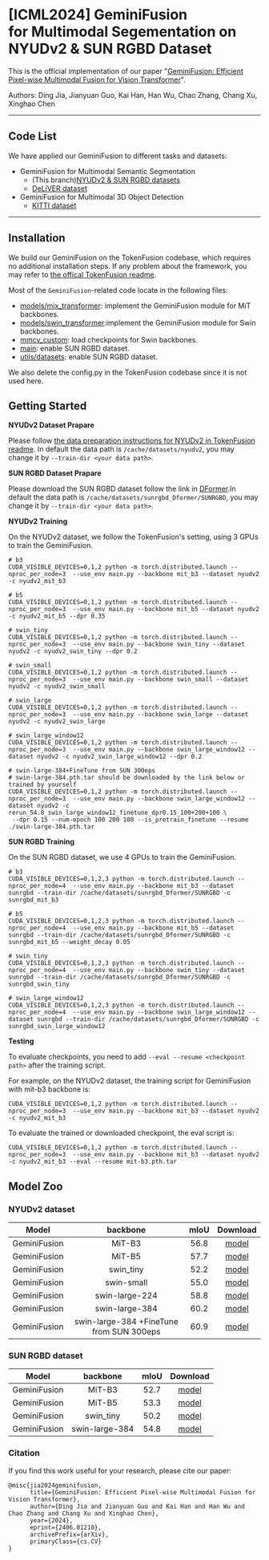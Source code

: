 # [ICML2024] GeminiFusion <br> for Multimodal Segementation on NYUDv2 & SUN RGBD Dataset

This is the official implementation of our paper "[GeminiFusion: Efficient Pixel-wise Multimodal Fusion for Vision Transformer](Link)".

Authors: Ding Jia, Jianyuan Guo, Kai Han, Han Wu, Chao Zhang, Chang Xu, Xinghao Chen

----------------------------

## Code List

We have applied our GeminiFusion to different tasks and datasets:

* GeminiFusion for Multimodal Semantic Segmentation
  * (This branch)[NYUDv2 & SUN RGBD datasets](https://github.com/JiaDingCN/GeminiFusion/tree/main)
  * [DeLiVER dataset](https://github.com/JiaDingCN/GeminiFusion/tree/DeLiVER)
* GeminiFusion for Multimodal 3D Object Detection
  * [KITTI dataset](https://github.com/JiaDingCN/GeminiFusion/tree/3d_object_detection_kitti)
----------------

## Installation

We build our GeminiFusion on the TokenFusion codebase, which requires no additional installation steps. If any problem about the framework, you may refer to [the offical TokenFusion readme](./README-TokenFusion.md).

Most of the `GeminiFusion`-related code locate in the following files: 
* [models/mix_transformer](models/mix_transformer.py): implement the GeminiFusion module for MiT backbones.
* [models/swin_transformer](models/swin_transformer.py):implement the GeminiFusion module for Swin backbones.
* [mmcv_custom](mmcv_custom): load checkpoints for Swin backbones.
* [main](main.py): enable SUN RGBD dataset.
* [utils/datasets](utils/datasets.py): enable SUN RGBD dataset.

We also delete the config.py in the TokenFusion codebase since it is not used here.

## Getting Started

**NYUDv2 Dataset Prapare**

Please follow [the data preparation instructions for NYUDv2 in TokenFusion readme](./README-TokenFusion.md#datasets). In default the data path is `/cache/datasets/nyudv2`, you may change it by `--train-dir <your data path>`.

**SUN RGBD Dataset Prapare**

Please download the SUN RGBD dataset follow the link in [DFormer](https://github.com/VCIP-RGBD/DFormer?tab=readme-ov-file#2--get-start).In default the data path is `/cache/datasets/sunrgbd_Dformer/SUNRGBD`, you may change it by `--train-dir <your data path>`.

**NYUDv2 Training**

On the NYUDv2 dataset, we follow the TokenFusion's setting, using 3 GPUs to train the GeminiFusion. 

```shell
# b3
CUDA_VISIBLE_DEVICES=0,1,2 python -m torch.distributed.launch --nproc_per_node=3  --use_env main.py --backbone mit_b3 --dataset nyudv2 -c nyudv2_mit_b3 

# b5
CUDA_VISIBLE_DEVICES=0,1,2 python -m torch.distributed.launch --nproc_per_node=3  --use_env main.py --backbone mit_b5 --dataset nyudv2 -c nyudv2_mit_b5 --dpr 0.35

# swin_tiny
CUDA_VISIBLE_DEVICES=0,1,2 python -m torch.distributed.launch --nproc_per_node=3  --use_env main.py --backbone swin_tiny --dataset nyudv2 -c nyudv2_swin_tiny --dpr 0.2

# swin_small
CUDA_VISIBLE_DEVICES=0,1,2 python -m torch.distributed.launch --nproc_per_node=3  --use_env main.py --backbone swin_small --dataset nyudv2 -c nyudv2_swin_small

# swin_large
CUDA_VISIBLE_DEVICES=0,1,2 python -m torch.distributed.launch --nproc_per_node=3  --use_env main.py --backbone swin_large --dataset nyudv2 -c nyudv2_swin_large

# swin_large_window12
CUDA_VISIBLE_DEVICES=0,1,2 python -m torch.distributed.launch --nproc_per_node=3  --use_env main.py --backbone swin_large_window12 --dataset nyudv2 -c nyudv2_swin_large_window12 --dpr 0.2

# swin-large-384+FineTune from SUN 300eps
# swin-large-384.pth.tar should be downloaded by the link below or trained by yourself
CUDA_VISIBLE_DEVICES=0,1,2 python -m torch.distributed.launch --nproc_per_node=3  --use_env main.py --backbone swin_large_window12 --dataset nyudv2 -c rerun_54.8_swin_large_window12_finetune_dpr0.15_100+200+100 \
 --dpr 0.15 --num-epoch 100 200 100 --is_pretrain_finetune --resume ./swin-large-384.pth.tar
```

**SUN RGBD Training**

On the SUN RGBD dataset, we use 4 GPUs to train the GeminiFusion. 
```shell
# b3
CUDA_VISIBLE_DEVICES=0,1,2,3 python -m torch.distributed.launch --nproc_per_node=4  --use_env main.py --backbone mit_b3 --dataset sunrgbd --train-dir /cache/datasets/sunrgbd_Dformer/SUNRGBD -c sunrgbd_mit_b3

# b5
CUDA_VISIBLE_DEVICES=0,1,2,3 python -m torch.distributed.launch --nproc_per_node=4  --use_env main.py --backbone mit_b5 --dataset sunrgbd --train-dir /cache/datasets/sunrgbd_Dformer/SUNRGBD -c sunrgbd_mit_b5 --weight_decay 0.05

# swin_tiny
CUDA_VISIBLE_DEVICES=0,1,2,3 python -m torch.distributed.launch --nproc_per_node=4  --use_env main.py --backbone swin_tiny --dataset sunrgbd --train-dir /cache/datasets/sunrgbd_Dformer/SUNRGBD -c sunrgbd_swin_tiny

# swin_large_window12
CUDA_VISIBLE_DEVICES=0,1,2,3 python -m torch.distributed.launch --nproc_per_node=4  --use_env main.py --backbone swin_large_window12 --dataset sunrgbd --train-dir /cache/datasets/sunrgbd_Dformer/SUNRGBD -c sunrgbd_swin_large_window12
```

**Testing**

To evaluate checkpoints, you need to add `--eval --resume <checkpoint path>` after the training script. 

For example, on the NYUDv2 dataset, the training script for GeminiFusion with mit-b3 backbone is:
```shell
CUDA_VISIBLE_DEVICES=0,1,2 python -m torch.distributed.launch --nproc_per_node=3  --use_env main.py --backbone mit_b3 --dataset nyudv2 -c nyudv2_mit_b3
```

To evaluate the trained or downloaded checkpoint, the eval script is:
```shell
CUDA_VISIBLE_DEVICES=0,1,2 python -m torch.distributed.launch --nproc_per_node=3  --use_env main.py --backbone mit_b3 --dataset nyudv2 -c nyudv2_mit_b3 --eval --resume mit-b3.pth.tar
```

## Model Zoo                                           

### NYUDv2 dataset

| Model | backbone| mIoU | Download |
|:-------:|:--------:|:-------:|:-------------------:|
| GeminiFusion | MiT-B3| 56.8 |  [model](https://github.com/JiaDingCN/GeminiFusion/releases/download/NYUDv2/mit-b3.pth.tar)  |
| GeminiFusion | MiT-B5| 57.7 |  [model]()  |
| GeminiFusion | swin_tiny| 52.2 |  [model]()  |
| GeminiFusion | swin-small| 55.0 |  [model]()  |
| GeminiFusion | swin-large-224| 58.8 |  [model]()  |
| GeminiFusion | swin-large-384| 60.2 |  [model]()  |
| GeminiFusion | swin-large-384 +FineTune from SUN 300eps| 60.9 |  [model](https://github.com/JiaDingCN/GeminiFusion/releases/download/NYUDv2/finetune-swin-large-384.pth.tar)  |

### SUN RGBD dataset

| Model | backbone| mIoU | Download |
|:-------:|:--------:|:-------:|:-------------------:|
| GeminiFusion | MiT-B3| 52.7 |  [model](https://github.com/JiaDingCN/GeminiFusion/releases/download/SUN/mit-b3.pth.tar)  |
| GeminiFusion | MiT-B5| 53.3 |  [model]()  |
| GeminiFusion | swin_tiny| 50.2 |  [model]()  |
| GeminiFusion | swin-large-384| 54.8 |  [model](https://github.com/JiaDingCN/GeminiFusion/releases/download/SUN/swin-large-384.pth.tar)  |

### Citation

If you find this work useful for your research, please cite our paper:

```
@misc{jia2024geminifusion,
      title={GeminiFusion: Efficient Pixel-wise Multimodal Fusion for Vision Transformer}, 
      author={Ding Jia and Jianyuan Guo and Kai Han and Han Wu and Chao Zhang and Chang Xu and Xinghao Chen},
      year={2024},
      eprint={2406.01210},
      archivePrefix={arXiv},
      primaryClass={cs.CV}
}
```
